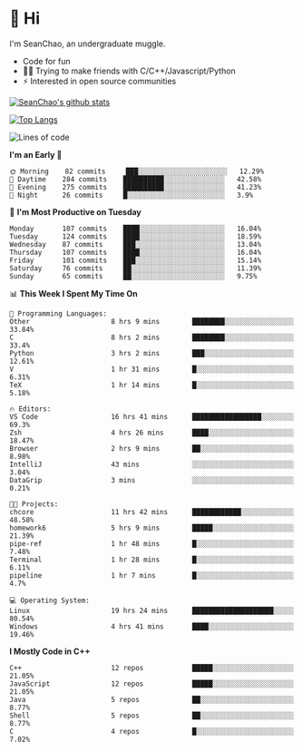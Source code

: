 # 👋 Hi
I'm SeanChao, an undergraduate muggle.

- Code for fun
- 👨‍💻 Trying to make friends with C/C++/Javascript/Python
- ⚡ Interested in open source communities

[![SeanChao's github stats](https://i-github-readme-stats.vercel.app/api?username=seanchao&show_icons=true)](https://github.com/anuraghazra/github-readme-stats)

[![Top Langs](https://i-github-readme-stats.vercel.app/api/top-langs/?username=seanchao&layout=compact)](https://github.com/anuraghazra/github-readme-stats)

<!--START_SECTION:waka-->
![Lines of code](https://img.shields.io/badge/From%20Hello%20World%20I%27ve%20Written-1.6%20million%20lines%20of%20code-blue)

**I'm an Early 🐤** 

```text
🌞 Morning    82 commits     ███░░░░░░░░░░░░░░░░░░░░░░   12.29% 
🌆 Daytime    284 commits    ██████████░░░░░░░░░░░░░░░   42.58% 
🌃 Evening    275 commits    ██████████░░░░░░░░░░░░░░░   41.23% 
🌙 Night      26 commits     █░░░░░░░░░░░░░░░░░░░░░░░░   3.9%

```
📅 **I'm Most Productive on Tuesday** 

```text
Monday       107 commits    ████░░░░░░░░░░░░░░░░░░░░░   16.04% 
Tuesday      124 commits    ████░░░░░░░░░░░░░░░░░░░░░   18.59% 
Wednesday    87 commits     ███░░░░░░░░░░░░░░░░░░░░░░   13.04% 
Thursday     107 commits    ████░░░░░░░░░░░░░░░░░░░░░   16.04% 
Friday       101 commits    ███░░░░░░░░░░░░░░░░░░░░░░   15.14% 
Saturday     76 commits     ██░░░░░░░░░░░░░░░░░░░░░░░   11.39% 
Sunday       65 commits     ██░░░░░░░░░░░░░░░░░░░░░░░   9.75%

```


📊 **This Week I Spent My Time On** 

```text
💬 Programming Languages: 
Other                    8 hrs 9 mins        ████████░░░░░░░░░░░░░░░░░   33.84% 
C                        8 hrs 2 mins        ████████░░░░░░░░░░░░░░░░░   33.4% 
Python                   3 hrs 2 mins        ███░░░░░░░░░░░░░░░░░░░░░░   12.61% 
V                        1 hr 31 mins        █░░░░░░░░░░░░░░░░░░░░░░░░   6.31% 
TeX                      1 hr 14 mins        █░░░░░░░░░░░░░░░░░░░░░░░░   5.18%

🔥 Editors: 
VS Code                  16 hrs 41 mins      █████████████████░░░░░░░░   69.3% 
Zsh                      4 hrs 26 mins       ████░░░░░░░░░░░░░░░░░░░░░   18.47% 
Browser                  2 hrs 9 mins        ██░░░░░░░░░░░░░░░░░░░░░░░   8.98% 
IntelliJ                 43 mins             ░░░░░░░░░░░░░░░░░░░░░░░░░   3.04% 
DataGrip                 3 mins              ░░░░░░░░░░░░░░░░░░░░░░░░░   0.21%

🐱‍💻 Projects: 
chcore                   11 hrs 42 mins      ████████████░░░░░░░░░░░░░   48.58% 
homework6                5 hrs 9 mins        █████░░░░░░░░░░░░░░░░░░░░   21.39% 
pipe-ref                 1 hr 48 mins        █░░░░░░░░░░░░░░░░░░░░░░░░   7.48% 
Terminal                 1 hr 28 mins        █░░░░░░░░░░░░░░░░░░░░░░░░   6.11% 
pipeline                 1 hr 7 mins         █░░░░░░░░░░░░░░░░░░░░░░░░   4.7%

💻 Operating System: 
Linux                    19 hrs 24 mins      ████████████████████░░░░░   80.54% 
Windows                  4 hrs 41 mins       ████░░░░░░░░░░░░░░░░░░░░░   19.46%

```

**I Mostly Code in C++** 

```text
C++                      12 repos            █████░░░░░░░░░░░░░░░░░░░░   21.05% 
JavaScript               12 repos            █████░░░░░░░░░░░░░░░░░░░░   21.05% 
Java                     5 repos             ██░░░░░░░░░░░░░░░░░░░░░░░   8.77% 
Shell                    5 repos             ██░░░░░░░░░░░░░░░░░░░░░░░   8.77% 
C                        4 repos             █░░░░░░░░░░░░░░░░░░░░░░░░   7.02%

```



<!--END_SECTION:waka-->
